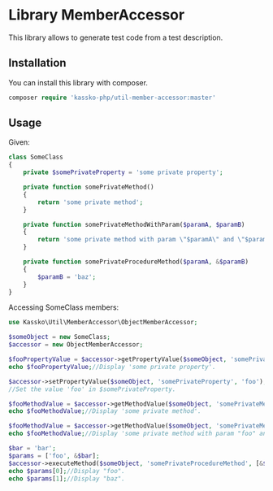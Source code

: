 Library MemberAccessor
==================

This library allows to generate test code from a test description.

## Installation

You can install this library with composer.

```php
composer require 'kassko-php/util-member-accessor:master'
```

## Usage

Given:
```php
class SomeClass
{
    private $somePrivateProperty = 'some private property';

    private function somePrivateMethod()
    {
        return 'some private method';
    }

    private function somePrivateMethodWithParam($paramA, $paramB)
    {
        return 'some private method with param \"$paramA\" and \"$paramB\"';
    }

    private function somePrivateProcedureMethod($paramA, &$paramB)
    {
        $paramB = 'baz';
    }
}
```

Accessing SomeClass members:
```php
use Kassko\Util\MemberAccessor\ObjectMemberAccessor;

$someObject = new SomeClass;
$accessor = new ObjectMemberAccessor;

$fooPropertyValue = $accessor->getPropertyValue($someObject, 'somePrivateProperty');
echo $fooPropertyValue;//Display 'some private property'.

$accessor->setPropertyValue($someObject, 'somePrivateProperty', 'foo');
//Set the value 'foo' in $somePrivateProperty.

$fooMethodValue = $accessor->getMethodValue($someObject, 'somePrivateMethod');
echo $fooMethodValue;//Display 'some private method'.

$fooMethodValue = $accessor->getMethodValue($someObject, 'somePrivateMethodWithParam', ['foo', 'bar']);
echo $fooMethodValue;//Display 'some private method with param "foo" and "bar"'.

$bar = 'bar';
$params = ['foo', &$bar];
$accessor->executeMethod($someObject, 'somePrivateProcedureMethod', [&$params]);
echo $params[0];//Display "foo".
echo $params[1];//Display "baz".
```

